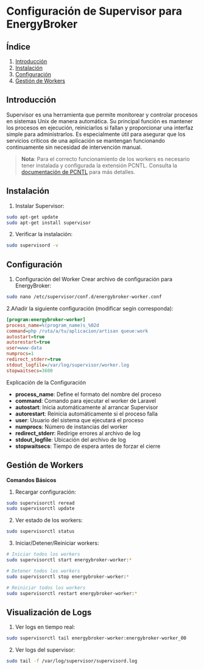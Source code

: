 # Configuración de Supervisor para EnergyBroker

## Índice
1. [Introducción](#introducción)
2. [Instalación](#instalación)
3. [Configuración](#configuración)
4. [Gestión de Workers](#gestión-de-workers)


## Introducción

Supervisor es una herramienta que permite monitorear y controlar procesos en sistemas Unix de manera automática. Su principal función es mantener los procesos en ejecución, reiniciarlos si fallan y proporcionar una interfaz simple para administrarlos. Es especialmente útil para asegurar que los servicios críticos de una aplicación se mantengan funcionando continuamente sin necesidad de intervención manual.

> **Nota**: Para el correcto funcionamiento de los workers es necesario tener instalada y configurada la extensión PCNTL. Consulta la [documentación de PCNTL](./extensions/pcntl.md) para más detalles.

## Instalación

1. Instalar Supervisor:
```bash
sudo apt-get update
sudo apt-get install supervisor
```
2. Verificar la instalación:
```bash
sudo supervisord -v
```

## Configuración

1. Configuración del Worker
Crear archivo de configuración para EnergyBroker:
```bash
sudo nano /etc/supervisor/conf.d/energybroker-worker.conf
```
2.Añadir la siguiente configuración (modificar segín corresponda):
```ini
[program:energybroker-worker]
process_name=%(program_name)s_%02d
command=php /ruta/a/tu/aplicacion/artisan queue:work
autostart=true
autorestart=true
user=www-data
numprocs=1
redirect_stderr=true
stdout_logfile=/var/log/supervisor/worker.log
stopwaitsecs=3600
```
Explicación de la Configuración
* **process_name**: Define el formato del nombre del proceso
* **command**: Comando para ejecutar el worker de Laravel
* **autostart**: Inicia automáticamente al arrancar Supervisor
* **autorestart**: Reinicia automáticamente si el proceso falla
* **user**: Usuario del sistema que ejecutará el proceso
* **numprocs**: Número de instancias del worker
* **redirect_stderr**: Redirige errores al archivo de log
* **stdout_logfile**: Ubicación del archivo de log
* **stopwaitsecs**: Tiempo de espera antes de forzar el cierre

## Gestión de Workers
**Comandos Básicos**
1. Recargar configuración:
```bash
sudo supervisorctl reread
sudo supervisorctl update
```
2. Ver estado de los workers:
```bash
sudo supervisorctl status
```
3. Iniciar/Detener/Reiniciar workers:
```bash
# Iniciar todos los workers
sudo supervisorctl start energybroker-worker:*

# Detener todos los workers
sudo supervisorctl stop energybroker-worker:*

# Reiniciar todos los workers
sudo supervisorctl restart energybroker-worker:*
```

## Visualización de Logs

1. Ver logs en tiempo real:
```bash
sudo supervisorctl tail energybroker-worker:energybroker-worker_00
```

2. Ver logs del supervisor:
```bash
sudo tail -f /var/log/supervisor/supervisord.log
```
